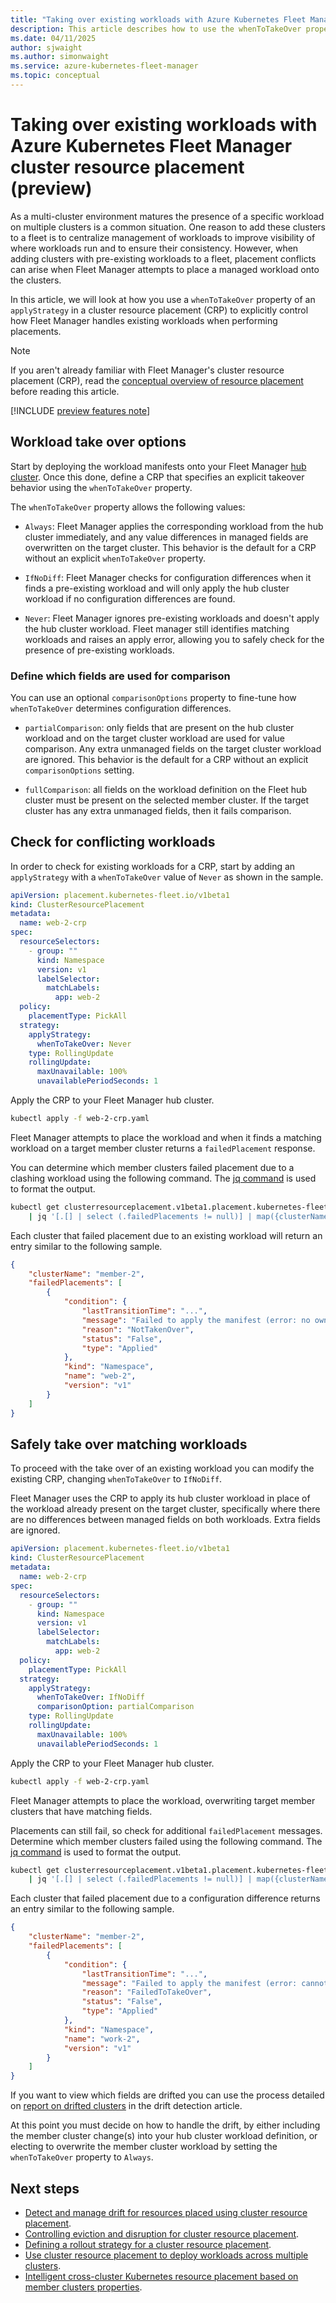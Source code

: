 ```yaml
---
title: "Taking over existing workloads with Azure Kubernetes Fleet Manager cluster resource placement"
description: This article describes how to use the whenToTakeOver property to control how Fleet Manager handles existing workloads when placing workloads using cluster resource placement.
ms.date: 04/11/2025
author: sjwaight
ms.author: simonwaight
ms.service: azure-kubernetes-fleet-manager
ms.topic: conceptual
---
```


# Taking over existing workloads with Azure Kubernetes Fleet Manager cluster resource placement (preview)

As a multi-cluster environment matures the presence of a specific workload on multiple clusters is a common situation. One reason to add these clusters to a fleet is to centralize management of workloads to improve visibility of where workloads run and to ensure their consistency. However, when adding clusters with pre-existing workloads to a fleet, placement conflicts can arise when Fleet Manager attempts to place a managed workload onto the clusters. 

In this article, we will look at how you use a `whenToTakeOver` property of an `applyStrategy` in a cluster resource placement (CRP) to explicitly control how Fleet Manager handles existing workloads when performing placements.

> [!NOTE]
> If you aren't already familiar with Fleet Manager's cluster resource placement (CRP), read the [conceptual overview of resource placement][learn-conceptual-crp] before reading this article.

[!INCLUDE [preview features note](./includes/preview/preview-callout-dpbeta.md)]

## Workload take over options

Start by deploying the workload manifests onto your Fleet Manager [hub cluster][fleet-hub-cluster]. Once this done, define a CRP that specifies an explicit takeover behavior using the `whenToTakeOver` property.

The `whenToTakeOver` property allows the following values:

* `Always`: Fleet Manager applies the corresponding workload from the hub cluster immediately, and any value differences in managed fields are overwritten on the target cluster. This behavior is the default for a CRP without an explicit `whenToTakeOver` property.

* `IfNoDiff`: Fleet Manager checks for configuration differences when it finds a pre-existing workload and will only apply the hub cluster workload if no configuration differences are found. 

* `Never`: Fleet Manager ignores pre-existing workloads and doesn't apply the hub cluster workload. Fleet manager still identifies matching workloads and raises an apply error, allowing you to safely check for the presence of pre-existing workloads.

### Define which fields are used for comparison

You can use an optional `comparisonOptions` property to fine-tune how `whenToTakeOver` determines configuration differences.

* `partialComparison`: only fields that are present on the hub cluster workload and on the target cluster workload are used for value comparison. Any extra unmanaged fields on the target cluster workload are ignored. This behavior is the default for a CRP without an explicit `comparisonOptions` setting.

* `fullComparison`: all fields on the workload definition on the Fleet hub cluster must be present on the selected member cluster. If the target cluster has any extra unmanaged fields, then it fails comparison.

## Check for conflicting workloads

In order to check for existing workloads for a CRP, start by adding an `applyStrategy` with a `whenToTakeOver` value of `Never` as shown in the sample.

```yml
apiVersion: placement.kubernetes-fleet.io/v1beta1
kind: ClusterResourcePlacement
metadata:
  name: web-2-crp
spec:
  resourceSelectors:
    - group: ""
      kind: Namespace
      version: v1 
      labelSelector:
        matchLabels:
          app: web-2
  policy:
    placementType: PickAll
  strategy:
    applyStrategy:
      whenToTakeOver: Never     
    type: RollingUpdate
    rollingUpdate:
      maxUnavailable: 100%
      unavailablePeriodSeconds: 1            
```

Apply the CRP to your Fleet Manager hub cluster.

```bash
kubectl apply -f web-2-crp.yaml
```

Fleet Manager attempts to place the workload and when it finds a matching workload on a target member cluster returns a `failedPlacement` response.

You can determine which member clusters failed placement due to a clashing workload using the following command. The [jq command](https://github.com/jqlang/jq) is used to format the output.

```bash
kubectl get clusterresourceplacement.v1beta1.placement.kubernetes-fleet.io web-2-crp -o jsonpath='{.status.placementStatuses}' \
    | jq '[.[] | select (.failedPlacements != null)] | map({clusterName, failedPlacements})'
```

Each cluster that failed placement due to an existing workload will return an entry similar to the following sample.

```json
{
    "clusterName": "member-2",
    "failedPlacements": [
        {
            "condition": {
                "lastTransitionTime": "...",
                "message": "Failed to apply the manifest (error: no ownership of the object in the member cluster; takeover is needed)",
                "reason": "NotTakenOver",
                "status": "False",
                "type": "Applied"
            },
            "kind": "Namespace",
            "name": "web-2",
            "version": "v1"
        }
    ]
}
```

## Safely take over matching workloads

To proceed with the take over of an existing workload you can modify the existing CRP, changing `whenToTakeOver` to `IfNoDiff`.

Fleet Manager uses the CRP to apply its hub cluster workload in place of the workload already present on the target cluster, specifically where there are no differences between managed fields on both workloads. Extra fields are ignored.

```yml
apiVersion: placement.kubernetes-fleet.io/v1beta1
kind: ClusterResourcePlacement
metadata:
  name: web-2-crp
spec:
  resourceSelectors:
    - group: ""
      kind: Namespace
      version: v1 
      labelSelector:
        matchLabels:
          app: web-2
  policy:
    placementType: PickAll
  strategy:
    applyStrategy:
      whenToTakeOver: IfNoDiff
      comparisonOption: partialComparison
    type: RollingUpdate
    rollingUpdate:
      maxUnavailable: 100%
      unavailablePeriodSeconds: 1            
```

Apply the CRP to your Fleet Manager hub cluster.

```bash
kubectl apply -f web-2-crp.yaml
```

Fleet Manager attempts to place the workload, overwriting target member clusters that have matching fields.

Placements can still fail, so check for additional `failedPlacement` messages. Determine which member clusters failed using the following command. The [jq command](https://github.com/jqlang/jq) is used to format the output.

```bash
kubectl get clusterresourceplacement.v1beta1.placement.kubernetes-fleet.io web-2-crp -o jsonpath='{.status.placementStatuses}' \
    | jq '[.[] | select (.failedPlacements != null)] | map({clusterName, failedPlacements})'
```

Each cluster that failed placement due to a configuration difference returns an entry similar to the following sample.

```json
{
    "clusterName": "member-2",
    "failedPlacements": [
        {
            "condition": {
                "lastTransitionTime": "...",
                "message": "Failed to apply the manifest (error: cannot take over object: configuration differences are found between the manifest object and the corresponding object in the member cluster)",
                "reason": "FailedToTakeOver",
                "status": "False",
                "type": "Applied"
            },
            "kind": "Namespace",
            "name": "work-2",
            "version": "v1"
        }
    ]
}
```

If you want to view which fields are drifted you can use the process detailed on [report on drifted clusters](./concepts-placement-drift.md#report-on-drifted-clusters) in the drift detection article.

At this point you must decide on how to handle the drift, by either including the member cluster change(s) into your hub cluster workload definition, or electing to overwrite the member cluster workload by setting the `whenToTakeOver` property to `Always`.

## Next steps

* [Detect and manage drift for resources placed using cluster resource placement](./concepts-placement-drift.md).
* [Controlling eviction and disruption for cluster resource placement](./concepts-eviction-disruption.md).
* [Defining a rollout strategy for a cluster resource placement](./concepts-rollout-strategy.md).
* [Use cluster resource placement to deploy workloads across multiple clusters](./quickstart-resource-propagation.md).
* [Intelligent cross-cluster Kubernetes resource placement based on member clusters properties](./intelligent-resource-placement.md).

<!-- LINKS - external -->
[learn-conceptual-crp]: ./concepts-resource-propagation.md
[fleet-hub-cluster]: ./access-fleet-hub-cluster-kubernetes-api.md
